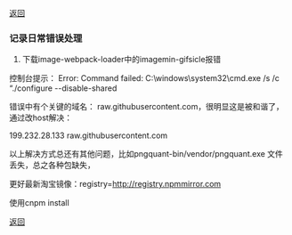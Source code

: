[返回](./index.md)

### 记录日常错误处理

1. 下载image-webpack-loader中的imagemin-gifsicle报错

控制台提示：
Error: Command failed: C:\windows\system32\cmd.exe /s /c “./configure --disable-shared

错误中有个关键的域名： raw.githubusercontent.com，很明显这是被和谐了，通过改host解决：

199.232.28.133		raw.githubusercontent.com

以上解决方式总还有其他问题，比如pngquant-bin/vendor/pngquant.exe 文件丢失，总之各种包缺失，

更好最新淘宝镜像：registry=http://registry.npmmirror.com

使用cnpm install

[返回](./index.md)